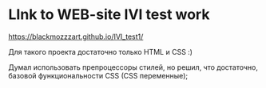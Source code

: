 # LInk to WEB-site IVI test work
https://blackmozzzart.github.io/IVI_test1/

Для такого проекта достаточно только HTML и CSS :)

Думал использовать препроцессоры стилей, но решил, что достаточно, базовой функциональности CSS (CSS переменные);